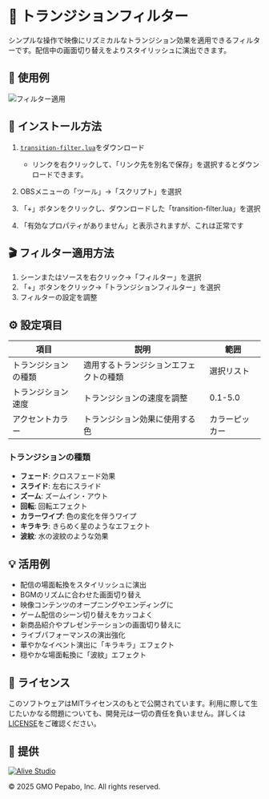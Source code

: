 # 🎵 トランジションフィルター

シンプルな操作で映像にリズミカルなトランジション効果を適用できるフィルターです。配信中の画面切り替えをよりスタイリッシュに演出できます。

## 🎥 使用例

![フィルター適用](./screenshot.png)

## 🔧 インストール方法

1. [`transition-filter.lua`](https://raw.githubusercontent.com/pepabo/alive-project-obs-plugins/main/scripts/transition-filter/transition-filter.lua)をダウンロード

    - リンクを右クリックして、「リンク先を別名で保存」を選択するとダウンロードできます。

2. OBSメニューの「ツール」→「スクリプト」を選択
3. 「+」ボタンをクリックし、ダウンロードした「transition-filter.lua」を選択
4. 「有効なプロパティがありません」と表示されますが、これは正常です

## 🎬 フィルター適用方法

1. シーンまたはソースを右クリック→「フィルター」を選択
2. 「+」ボタンをクリック→「トランジションフィルター」を選択
3. フィルターの設定を調整

## ⚙️ 設定項目

| 項目 | 説明 | 範囲 |
| ---- | ---- | ---- |
| トランジションの種類 | 適用するトランジションエフェクトの種類 | 選択リスト |
| トランジション速度 | トランジションの速度を調整 | 0.1-5.0 |
| アクセントカラー | トランジション効果に使用する色 | カラーピッカー |

### トランジションの種類

- **フェード**: クロスフェード効果
- **スライド**: 左右にスライド
- **ズーム**: ズームイン・アウト
- **回転**: 回転エフェクト
- **カラーワイプ**: 色の変化を伴うワイプ
- **キラキラ**: きらめく星のようなエフェクト
- **波紋**: 水の波紋のような効果

## 💡 活用例

- 配信の場面転換をスタイリッシュに演出
- BGMのリズムに合わせた画面切り替え
- 映像コンテンツのオープニングやエンディングに
- ゲーム配信のシーン切り替えをカッコよく
- 新商品紹介やプレゼンテーションの画面切り替えに
- ライブパフォーマンスの演出強化
- 華やかなイベント演出に「キラキラ」エフェクト
- 穏やかな場面転換に「波紋」エフェクト

## 📝 ライセンス

このソフトウェアはMITライセンスのもとで公開されています。利用に際して生じたいかなる問題についても、開発元は一切の責任を負いません。詳しくは[LICENSE](../../LICENSE)をご確認ください。

## 🎯 提供

[![Alive Studio](../../assets/alive-studio-logo.png)](https://alive-project.com/studio)

© 2025 GMO Pepabo, Inc. All rights reserved. 